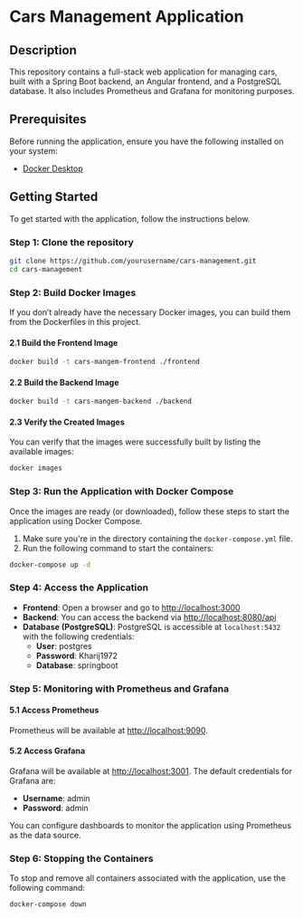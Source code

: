 
# Cars Management Application

## Description

This repository contains a full-stack web application for managing cars, built with a Spring Boot backend, an Angular frontend, and a PostgreSQL database. It also includes Prometheus and Grafana for monitoring purposes.

## Prerequisites

Before running the application, ensure you have the following installed on your system:

- [Docker Desktop](https://docs.docker.com/desktop/install/windows-install/)

## Getting Started

To get started with the application, follow the instructions below.

### Step 1: Clone the repository

```bash
git clone https://github.com/yourusername/cars-management.git
cd cars-management
```

### Step 2: Build Docker Images

If you don’t already have the necessary Docker images, you can build them from the Dockerfiles in this project.

#### 2.1 Build the Frontend Image

```bash
docker build -t cars-mangem-frontend ./frontend
```

#### 2.2 Build the Backend Image

```bash
docker build -t cars-mangem-backend ./backend
```

#### 2.3 Verify the Created Images

You can verify that the images were successfully built by listing the available images:

```bash
docker images
```

### Step 3: Run the Application with Docker Compose

Once the images are ready (or downloaded), follow these steps to start the application using Docker Compose.

1. Make sure you're in the directory containing the `docker-compose.yml` file.
2. Run the following command to start the containers:

```bash
docker-compose up -d
```

### Step 4: Access the Application

- **Frontend**: Open a browser and go to [http://localhost:3000](http://localhost:3000)
- **Backend**: You can access the backend via [http://localhost:8080/api](http://localhost:8080/api)
- **Database (PostgreSQL)**: PostgreSQL is accessible at `localhost:5432` with the following credentials:
  - **User**: postgres
  - **Password**: Kharij1972
  - **Database**: springboot

### Step 5: Monitoring with Prometheus and Grafana

#### 5.1 Access Prometheus

Prometheus will be available at [http://localhost:9090](http://localhost:9090).

#### 5.2 Access Grafana

Grafana will be available at [http://localhost:3001](http://localhost:3001). The default credentials for Grafana are:

- **Username**: admin
- **Password**: admin

You can configure dashboards to monitor the application using Prometheus as the data source.

### Step 6: Stopping the Containers

To stop and remove all containers associated with the application, use the following command:

```bash
docker-compose down
```
